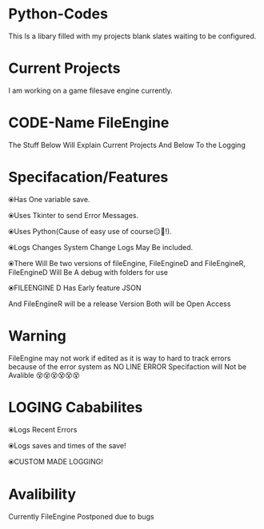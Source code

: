 # Python-Codes

This Is a libary filled with my projects blank slates waiting to be configured.


# Current Projects

I am working on a game filesave engine currently.

# CODE-Name FileEngine

The Stuff Below Will Explain Current Projects And Below To the Logging

# Specifacation/Features

⦿Has One variable save.

⦿Uses Tkinter to send Error Messages.

⦿Uses Python(Cause of easy use of course😑🤨!).

⦿Logs Changes System Change Logs May Be included.


⦿There Will Be two versions of fileEngine, FileEngineD and FileEngineR, FileEngineD Will Be A debug with folders for use

⦿FILEENGINE D Has Early feature JSON


And FileEngineR will be a release Version Both will be Open Access

# Warning

FileEngine may not work if edited as it is way to hard to track errors because of the error system as NO LINE ERROR Specifaction will Not be Avalible
😵😵😵😵😵😵
# LOGING Cababilites
⦿Logs Recent Errors

⦿Logs saves and times of the save!

⦿CUSTOM MADE LOGGING!

# Avalibility

Currently FileEngine Postponed due to bugs

